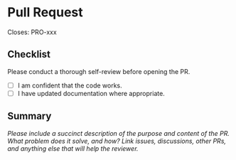 # Pull Request

Closes: PRO-xxx

## Checklist

Please conduct a thorough self-review before opening the PR.

- [ ] I am confident that the code works.
- [ ] I have updated documentation where appropriate.

## Summary

*Please include a succinct description of the purpose and content of the PR. What problem does it solve, and how? Link issues, discussions, other PRs, and anything else that will help the reviewer.*
